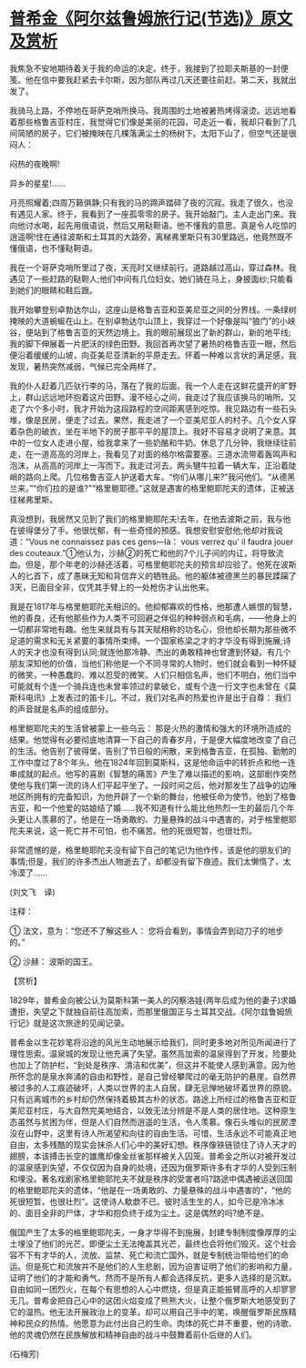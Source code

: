 # [普希金《阿尔兹鲁姆旅行记(节选)》原文及赏析](https://www.vrrw.net/wx/12067.html)

我焦急不安地期待着关于我的命运的决定。终于，我接到了拉耶夫斯基的一封便笺。他在信中要我赶紧去卡尔斯，因为部队再过几天还要往前赶。第二天，我就出发了。

我骑马上路，不停地在哥萨克哨所换马。我周围的土地被暑热烤得滚烫。远远地看着那些格鲁吉亚村庄，我觉得它们像是美丽的花园，可走近一看，我却只看到了几间简陋的房子，它们被掩映在几棵落满尘土的杨树下。太阳下山了，但空气还是很闷人：

闷热的夜晚啊!

异乡的星星!……

月亮照耀着;四周万籁俱静;只有我的马的蹄声踏碎了夜的沉寂。我走了很久，也没有遇见人家。终于，我看到了一座孤零零的房子。我开始敲门。主人走出门来。我向他讨水喝，起先用俄语说，然后又用鞑靼语。他不懂我的意思。真是令人吃惊的逍遥啊!住在通往波斯和土耳其的大路旁，离梯弗里斯只有30里路远，他竟然既不懂俄语，也不懂鞑靼语。



我在一个哥萨克哨所里过了夜，天亮时又继续前行。道路越过高山，穿过森林。我遇见了一些赶路的鞑靼人;他们中间有几位妇女。她们骑在马上，身披面纱;只能看到她们的眼睛和鞋后跟。

我开始攀登别卓勃达尔山，这座山是格鲁吉亚和亚美尼亚之间的分界线。一条绿树掩映的大道蜿蜒在山上。在别卓勃达尔山顶上，我穿过一个好像是叫“狼门”的小峡谷，便站到了格鲁吉亚的天然边境上。我的眼前展现出了新的群山，新的地平线;我的脚下伸展着一片肥沃的绿色田野。我回首再次望了暑热的格鲁吉亚一眼，然后便沿着缓缓的山坡，向亚美尼亚清新的平原走去。怀着一种难以言状的满足感，我发现，暑热突然减弱，气候已完全两样了。

我的仆人赶着几匹驮行李的马，落在了我的后面。我一个人走在这鲜花盛开的旷野上，群山远远地环抱着这片田野。漫不经心之间，我走过了我应该换马的哨所。又走了六个多小时，我才开始为这段路程的空间距离感到吃惊。我见路边有一些石头堆，像是民房，便走了过去。果然，我走进了一个亚美尼亚人的村子。几个女人穿着杂色的破衣，坐在半地下的房子那平平的屋顶上。我好不容易才说明了来意。其中的一位女人走进小屋，给我拿来了一些奶酪和牛奶。休息了几分钟，我继续往前走，在一道高高的河岸上，我看见了对面的格尔格雷要塞。三道水流带着轰鸣声和泡沫，从高高的河岸上一泻而下。我走过河去。两头犍牛拉着一辆大车，正沿着陡峭的路向上爬。几位格鲁吉亚人护送着大车。“你们从哪儿来?”我问他们。“从德黑兰来。”“你们拉的是谁?”“格里鲍耶德。”这就是遇害的格里鲍耶陀夫的遗体，正被送往梯弗里斯。

真没想到，我居然又见到了我们的格里鲍耶陀夫!去年，在他去波斯之前，我与他在彼得堡分了手。他很忧郁，有一些奇怪的预感。我想安慰安慰他;他却对我说道：“Vous ne connaissez pas ces gens—là： vous verrez qu' il faudra jouer des couteaux.”①他认为，沙赫②的死亡和他的7个儿子间的内讧，将导致流血。但是，那个年老的沙赫还活着，可格里鲍耶陀夫的预言却应验了。他死在波斯人的匕首下，成了愚昧无知和背信弃义的牺牲品。他的躯体被德黑兰的暴民蹂躏了3天，已面目全非，仅凭其手臂上的一处枪伤才认出他来。

我是在1817年与格里鲍耶陀夫相识的。他抑郁寡欢的性格，他那遭人嫉恨的智慧，他的善良，还有他那些作为人类不可回避之伴侣的种种弱点和毛病，——他身上的一切都非常地有趣。他生来就具有与其天赋相称的功名心，但他却长期为那些微不足道的需求和无关紧要的事情所束缚。一个国家栋梁之才的才华没有得到施展;诗人的天才也没有得到认同;就连他那冷静、杰出的勇敢精神也曾遭到怀疑。有几个朋友深知他的价值，当他们称他是一个不同寻常的人物时，他们就会看到一种怀疑的微笑，一种愚蠢的、难以忍受的微笑。人们只相信名声，他们不明白，他们当中可能就有个连一个骑兵连也未曾率领过的拿破仑，或有个连一行文字也未曾在《莫斯科电讯》上发表过的笛卡儿。不过，我们对名声的热爱也许是出于自尊： 我们的声音就是名声的组成部分。

格里鲍耶陀夫的生活曾被蒙上一些乌云： 那是火热的激情和强大的环境所造成的结果。他觉得有必要彻底地清算一下自己的青春岁月，于是便大幅度地改变了自己的生活。他告别了彼得堡，告别了节日般的闲散，来到格鲁吉亚，在孤独、勤勉的工作中度过了8个年头。他在1824年回到莫斯科，这是他命运中的转折点和他一连串成就的起点。他写的喜剧《智慧的痛苦》产生了难以描述的影响，这部剧作突然使他与我们第一流的诗人们平起平坐了。一段时间之后，他对那发生了战争的边陲地区所拥有的完备知识，为他开辟了一个新的舞台，他被任命为使节。他到了格鲁吉亚，和一个他爱的姑娘结了婚……我不知道有什么能比他热烈一生的最后几个年头更让人羡慕的了。他是在一场勇敢的、力量悬殊的战斗中遇害的，对于格里鲍耶陀夫来说，这一死亡并不可怕，也不痛苦。他的死很短暂，也很壮烈。

非常遗憾的是，格里鲍耶陀夫没有留下自己的笔记!为他作传，该是他的朋友们的事情;但是，我们的许多杰出人物逝去了，却都没有留下痕迹。我们太懒惰了，太冷漠了……

(刘文飞　译)

注释：

① 法文，意为：“您还不了解这些人： 您将会看到，事情会弄到动刀子的地步的。”

② 沙赫： 波斯的国王。

【赏析】

1829年，普希金向被公认为莫斯科第一美人的冈察洛娃(两年后成为他的妻子)求婚遭拒，失望之下就独自前往高加索，而那里俄国正与土耳其交战。《阿尔兹鲁姆旅行记》就是这次旅途的见闻记录。

普希金以生花妙笔将沿途的风光生动地展示给我们，同时更多地对所见所闻进行了理性思索。温泉城的发现让他充满了失望。虽然高加索的温泉得到了开发，险要处也加上了防护栏，“到处是秩序、清洁和优美”，但这并不能使人感到满意。因为他所怀念的是泉水奔涌的自由和野性，是自己曾经攀爬过的毫无防护的悬崖。自然界被过多的人工痕迹破坏，人类以世界的主人自居，肆无忌惮地破坏着世界的原貌。只有远离城市的乡村却仍然保持着极其古朴的状态。路途上所经过的格鲁吉亚和亚美尼亚村庄，与大自然完美地结合，以致无法分辨是不是人类的居住地。这种原生态虽然与贫困为伴，但是人们自然而逍遥的生活，令人羡慕。像石头堆似的民房湮没在山野中，这里有诗人所渴望和向往的自由生活。可惜，生活永远不可能真正地自由，太多残酷的现实会抹杀人们心中的美好幻想。秩序像铁链锁住了诗人天才的翅膀，本该搏击长空的雄鹰却像金丝雀那样被关入囚笼。普希金之所以对被开发过的温泉感到失望，不仅仅因为自身的处境，还因为俄罗斯许多有才华的人受到压制和埋没。著名戏剧家格里鲍耶陀夫不就是秩序的受害者吗?路途中偶遇被运送回国的格里鲍耶陀夫的遗体，“他是在一场勇敢的、力量悬殊的战斗中遇害的”，“他的死很短暂，也很壮烈”。这使诗人欷歔不已。彼时活生生的人，如今已是冷冰冰的、面目全非的尸体，才华和抱负终于成为尘土。这是偶然的吗?绝不是。

俄国产生了太多的格里鲍耶陀夫，一身才华得不到施展，封建专制制度像厚厚的尘土埋没了他们的光芒。即便尘土无法掩盖其光芒，最终也会将他们毁灭。这个社会容不下有才华的人，流放、监禁、死亡和流亡国外，就是专制统治带给他们的命运。但是死亡和流放并不是他们的人生悲剧，因为迫害证明了他们的影响和力量，证明了他们的才能和勇气。然而不是所有人都会选择反抗，更多人选择的是沉默。自由如同一团烈火，在每个有思想的人心中燃烧，但是真正能振臂高呼的人却寥寥无几。普希金把自己心中的这团火焰变成了熊熊大火，让整个俄罗斯大地感受到了它的温热。他无法开展政治上的变革，却可以用自己手中的笔，唤醒俄罗斯民族精神和民众的热情。他愿意为此付出自己的生命。肉体的死亡并不重要，他的诗歌、他的灵魂仍然在民族解放和精神自由的战斗中鼓舞着前仆后继的人们。

(石梅芳)

